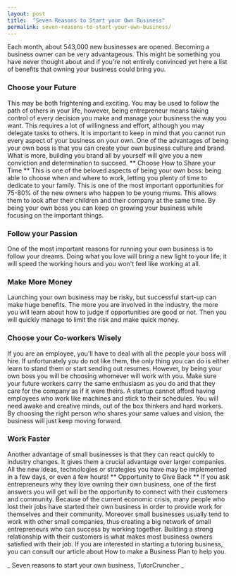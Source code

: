```yaml
---
layout: post
title:  "Seven Reasons to Start your Own Business"
permalink: seven-reasons-to-start-your-own-business/
---
```

Each month, about 543,000 new businesses are opened. Becoming a business owner
can be very advantageous. This might be something you have never thought about
and if you're not entirely convinced yet here a list of benefits that owning
your business could bring you. 

### Choose your Future

This may be both
frightening and exciting. You may be used to follow the path of others in your
life, however, being entrepreneur means taking control of every decision you
make and manage your business the way you want. This requires a lot of
willingness and effort, although you may delegate tasks to others. It is
important to keep in mind that you cannot run every aspect of your business on
your own. One of the advantages of being your own boss is that you can create
your own business culture and brand. What is more, building you brand all by
yourself will give you a new conviction and determination to succeed. **
Choose How to Share your Time ** This is one of the beloved aspects of being
your own boss: being able to choose when and where to work, letting you plenty
of time to dedicate to your family. This is one of the most important
opportunities for 75-80% of the new owners who happen to be young mums. This
allows them to look after their children and their company at the same time.
By being your own boss you can keep on growing your business while focusing on
the important things. 

### Follow your Passion

One of the most important
reasons for running your own business is to follow your dreams. Doing what you
love will bring a new light to your life; it will speed the working hours and
you won't feel like working at all. 

### Make More Money

Launching your own
business may be risky, but successful start-up can make huge benefits. The
more you are involved in the industry, the more you will learn about how to
judge if opportunities are good or not. Then you will quickly manage to limit
the risk and make quick money. 

### Choose your Co-workers Wisely

If you are
an employee, you'll have to deal with all the people your boss will hire. If
unfortunately you do not like them, the only thing you can do is either learn
to stand them or start sending out resumes. However, by being your own boss
you will be choosing whomever will work with you. Make sure your future
workers carry the same enthusiasm as you do and that they care for the company
as if it were theirs. A startup cannot afford having employees who work like
machines and stick to their schedules. You will need awake and creative minds,
out of the box thinkers and hard workers. By choosing the right person who
shares your same values and vision, the business will just keep moving
forward. 

### Work Faster

Another advantage of small businesses is that they
can react quickly to industry changes. It gives them a crucial advantage over
larger companies. All the new ideas, technologies or strategies you have may
be implemented in a few days, or even a few hours! ** Opportunity to Give Back
** If you ask entrepreneurs why they love owning their own business, one of
the first answers you will get will be the opportunity to connect with their
customers and community. Because of the current economic crisis, many people
who lost their jobs have started their own business in order to provide work
for themselves and their community. Moreover small businesses usually tend to
work with other small companies, thus creating a big network of small
entrepreneurs who can success by working together. Building a strong
relationship with their customers is what makes most business owners satisfied
with their job. If you are interested in starting a tutoring business, you can
consult our article about How to make a Business Plan to help you.

_ Seven reasons to start your own business, TutorCruncher _
